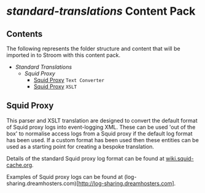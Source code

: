 # _standard-translations_ Content Pack

## Contents

The following represents the folder structure and content that will be imported in to Stroom with this content pack.

* _Standard Translations_
    * _Squid Proxy_
        * [Squid Proxy](#squid-proxy) `Text Converter`
        * [Squid Proxy](#squid-proxy) `XSLT`

## Squid Proxy

This parser and XSLT translation are designed to convert the default format of Squid proxy logs into event-logging XML. These can be used 'out of the box' to normalise access logs from a Squid proxy if the default log format has been used. If a custom format has been used then these entities can be used as a starting point for creating a bespoke translation.

Details of the standard Squid proxy log format can be found at [wiki.squid-cache.org](http://wiki.squid-cache.org/Features/LogFormat#squid).

Examples of Squid proxy logs can be found at (log-sharing.dreamhosters.com)[http://log-sharing.dreamhosters.com].


